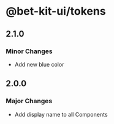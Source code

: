 # @bet-kit-ui/tokens

## 2.1.0

### Minor Changes

- Add new blue color

## 2.0.0

### Major Changes

- Add display name to all Components
